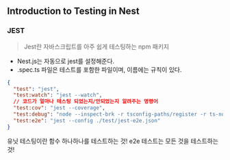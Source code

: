 ## Introduction to Testing in Nest

### JEST

> Jest란 자바스크립트를 아주 쉽게 테스팅하는 npm 패키지

- Nest.js는 자동으로 jest를 설정해준다.
- .spec.ts 파일은 테스트를 포함한 파일이며, 이름에는 규칙이 있다.

```json
{
  "test": "jest",
  "test:watch": "jest --watch",
  // 코드가 얼마나 테스팅 되었는지/안되었는지 알려주는 명령어
  "test:cov": "jest --coverage",
  "test:debug": "node --inspect-brk -r tsconfig-paths/register -r ts-node/register node_modules/.bin/jest --runInBand",
  "test:e2e": "jest --config ./test/jest-e2e.json"
}
```

유닛 테스팅이란 함수 하나하나를 테스트하는 것!
e2e 테스트는 모든 것을 테스트하는 것!

